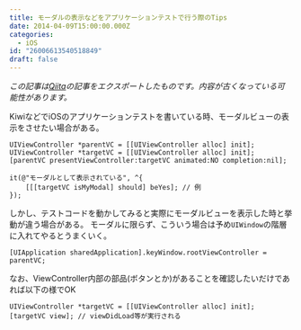 ```yaml
---
title: モーダルの表示などをアプリケーションテストで行う際のTips
date: 2014-04-09T15:00:00.000Z
categories:
  - iOS
id: "26006613540518849"
draft: false
---
```

*この記事は[Qiita](https://qiita.com/ka2n/items/306d50150008abaae4ef)の記事をエクスポートしたものです。内容が古くなっている可能性があります。*

KiwiなどでiOSのアプリケーションテストを書いている時、モーダルビューの表示をさせたい場合がある。

```objc
UIViewController *parentVC = [[UIViewController alloc] init];
UIViewController *targetVC = [[UIViewController alloc] init];
[parentVC presentViewController:targetVC animated:NO completion:nil];

it(@"モーダルとして表示されている", ^{
    [[[targetVC isMyModal] should] beYes]; // 例
});
```
しかし、テストコードを動かしてみると実際にモーダルビューを表示した時と挙動が違う場合がある。
モーダルに限らず、こういう場合は予め`UIWindow`の階層に入れてやるとうまくいく。

```objc                
[UIApplication sharedApplication].keyWindow.rootViewController = parentVC;
```

なお、ViewController内部の部品(ボタンとか)があることを確認したいだけであれば以下の様でOK

```objc
UIViewController *targetVC = [[UIViewController alloc] init];
[targetVC view]; // viewDidLoad等が実行される
```
